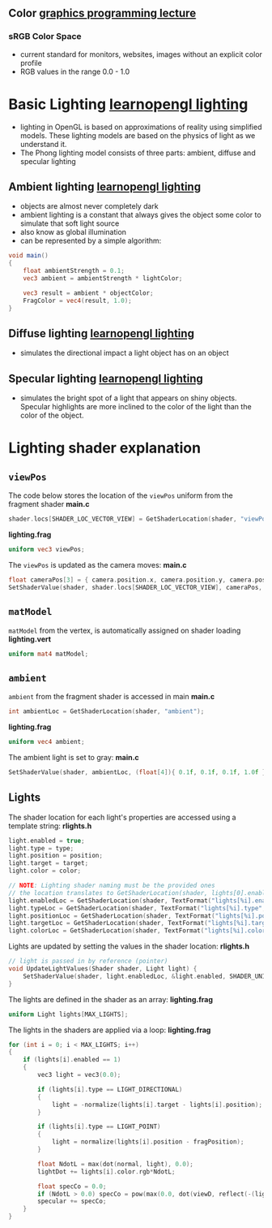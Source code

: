 ## Color [graphics programming lecture]
### sRGB Color Space
- current standard for monitors, websites, images without an explicit color profile
- RGB values in the range 0.0 - 1.0
# Basic Lighting [learnopengl lighting]
- lighting in OpenGL is based on approximations of reality using simplified models. These lighting models are based on the physics of light as we understand it.
- The Phong lighting model consists of three parts: ambient, diffuse and specular lighting

## Ambient lighting [learnopengl lighting]
- objects are almost never completely dark
- ambient lighting is a constant that always gives the object some color to simulate that soft light source
- also know as global illumination
- can be represented by a simple algorithm:
```glsl
void main()
{
    float ambientStrength = 0.1;
    vec3 ambient = ambientStrength * lightColor;

    vec3 result = ambient * objectColor;
    FragColor = vec4(result, 1.0);
} 
```

## Diffuse lighting [learnopengl lighting]
- simulates the directional impact a light object has on an object


## Specular lighting [learnopengl lighting]
- simulates the bright spot of a light that appears on shiny objects. Specular highlights are more inclined to the color of the light than the color of the object.

# Lighting shader explanation
## `viewPos`
The code below stores the location of the `viewPos` uniform from the fragment shader
**main.c**
```c
shader.locs[SHADER_LOC_VECTOR_VIEW] = GetShaderLocation(shader, "viewPos");
```
**lighting.frag**
```glsl
uniform vec3 viewPos;
```
The `viewPos` is updated as the camera moves:
**main.c**
```c
float cameraPos[3] = { camera.position.x, camera.position.y, camera.position.z };
SetShaderValue(shader, shader.locs[SHADER_LOC_VECTOR_VIEW], cameraPos, SHADER_UNIFORM_VEC3);
```

## `matModel`
`matModel` from the vertex, is automatically assigned on shader loading
**lighting.vert**
```glsl
uniform mat4 matModel;
```

## `ambient`
`ambient` from the fragment shader is accessed in main
**main.c**
```c
int ambientLoc = GetShaderLocation(shader, "ambient");
```
**lighting.frag**
```glsl
uniform vec4 ambient;
```
The ambient light is set to gray:
**main.c**
```c
SetShaderValue(shader, ambientLoc, (float[4]){ 0.1f, 0.1f, 0.1f, 1.0f }, SHADER_UNIFORM_VEC4);
```

## Lights
The shader location for each light's properties are accessed using a template string:
**rlights.h**
```c
light.enabled = true;
light.type = type;
light.position = position;
light.target = target;
light.color = color;

// NOTE: Lighting shader naming must be the provided ones
// the location translates to GetShaderLocation(shader, lights[0].enabled)
light.enabledLoc = GetShaderLocation(shader, TextFormat("lights[%i].enabled", lightsCount));
light.typeLoc = GetShaderLocation(shader, TextFormat("lights[%i].type", lightsCount));
light.positionLoc = GetShaderLocation(shader, TextFormat("lights[%i].position", lightsCount));
light.targetLoc = GetShaderLocation(shader, TextFormat("lights[%i].target", lightsCount));
light.colorLoc = GetShaderLocation(shader, TextFormat("lights[%i].color", lightsCount));
```
Lights are updated by setting the values in the shader location:
**rlights.h**
```c
// light is passed in by reference (pointer)
void UpdateLightValues(Shader shader, Light light) {
    SetShaderValue(shader, light.enabledLoc, &light.enabled, SHADER_UNIFORM_INT);
}
```
The lights are defined in the shader as an array:
**lighting.frag**
```glsl
uniform Light lights[MAX_LIGHTS];
```
The lights in the shaders are applied via a loop:
**lighting.frag**
```c
for (int i = 0; i < MAX_LIGHTS; i++)
{
    if (lights[i].enabled == 1)
    {
        vec3 light = vec3(0.0);

        if (lights[i].type == LIGHT_DIRECTIONAL)
        {
            light = -normalize(lights[i].target - lights[i].position);
        }

        if (lights[i].type == LIGHT_POINT)
        {
            light = normalize(lights[i].position - fragPosition);
        }

        float NdotL = max(dot(normal, light), 0.0);
        lightDot += lights[i].color.rgb*NdotL;

        float specCo = 0.0;
        if (NdotL > 0.0) specCo = pow(max(0.0, dot(viewD, reflect(-(light), normal))), 16.0); // 16 refers to shine
        specular += specCo;
    }
}
```




[graphics programming lecture]: https://www.mathematik.uni-marburg.de/~thormae/lectures/graphics1/graphics_10_1_eng_web.html#1
[learnopengl lighting]: https://learnopengl.com/Lighting/Basic-Lighting